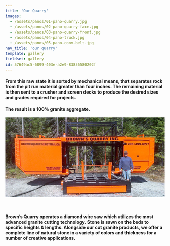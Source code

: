 ```yaml
---
title: 'Our Quarry'
images:
  - /assets/panos/01-pano-quarry.jpg
  - /assets/panos/02-pano-quarry-face.jpg
  - /assets/panos/03-pano-quarry-front.jpg
  - /assets/panos/04-pano-truck.jpg
  - /assets/panos/05-pano-conv-belt.jpg
nav_title: 'our quarry'
template: gallery
fieldset: gallery
id: 57649ac5-6899-403e-a2e9-83836580202f
---
```

<h4> From this raw state it is sorted by mechanical means, that separates rock from the pit run material greater than four inches. The remaining material is then sent to a crusher and screen decks to produce the desired sizes and grades required for projects.</h4>
<h4>The result is a 100% granite aggregate.</h4>
<p>
<img src="/assets/saw-00240.jpg" class="oversized captioned"  data-action="zoom">
</p>
</br>
<h4>Brown&#8217;s Quarry operates a diamond wire saw which utilizes the most advanced granite cutting technology. Stone is sawn on the beds to specific heights &amp; lengths. Alongside our cut granite products, we offer a complete line of natural stone in a variety of colors and thickness for a number of creative applications.</h4>
